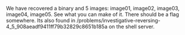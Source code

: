 We have recovered a binary and 5 images: image01, image02, image03, image04, image05. See what you can make of it. There should be a flag somewhere. Its also found in /problems/investigative-reversing-4_5_908aeadf9411ff79b32829c8651b185a on the shell server.


